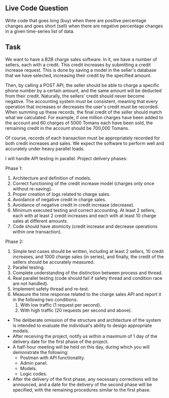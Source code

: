 ## Live Code Question

Write code that goes long (buy) when there are positive percentage changes and goes short (sell) when
there are negative percentage changes in a given time-series list of data.

## Task

We want to have a B2B charge sales software. In it, we have a number of sellers, each with a credit. This credit increases by submitting a credit increase request. This is done by saving a model in the seller's database that we have selected, increasing their credit by the specified amount.

Then, by calling a POST API, the seller should be able to charge a specific phone number by a certain amount, and the same amount will be deducted from their credit. Naturally, the sellers' credit should never become negative. The accounting system must be consistent, meaning that every operation that increases or decreases the user's credit must be recorded. When summing up these records, the final credit of the seller should match what we calculated. For example, if one million charges have been added to the account and 60 charges of 5000 Tomans each have been sold, the remaining credit in the account should be 700,000 Tomans.

Of course, records of each transaction must be appropriately recorded for both credit increases and sales. We expect the software to perform well and accurately under heavy parallel loads.

I will handle API testing in parallel. Project delivery phases:

Phase 1:
1. Architecture and definition of models.
2. Correct functioning of the credit increase model (charges only once without re-saving).
3. Proper creation of logs related to charge sales.
4. Avoidance of negative credit in charge sales.
5. Avoidance of negative credit in credit increase (decrease).
6. Minimum executed testing and correct accounting. At least 2 sellers, each with at least 2 credit increases and each with at least 10 charge sales at different amounts.
7. Code should have atomicity (credit increase and decrease operations within one transaction).

Phase 2:
1. Simple test cases should be written, including at least 2 sellers, 10 credit increases, and 1000 charge sales (in series), and finally, the credit of the sellers should be accurately measured.
2. Parallel testing.
3. Complete understanding of the distinction between process and thread.
4. Real parallel testing (code should fail if safety thread and condition race are not handled).
5. Implement safety thread and re-test.
6. Measure the time response related to the charge sales API and report it in the following two conditions:
   1. With low traffic (1 request per second).
   2. With high traffic (20 requests per second and above).

- The deliberate omission of the structure and architecture of the system is intended to evaluate the individual's ability to design appropriate models.
- After receiving the project, notify us within a maximum of 1 day of the delivery date for the first phase of the project.
- A half-hour meeting will be held on this day, during which you will demonstrate the following:
  - Postman with API functionality.
  - Admin panel.
  - Models.
  - Logic codes.
- After the delivery of the first phase, any necessary corrections will be announced, and a date for the delivery of the second phase will be specified, with the remaining procedures similar to the first phase.
